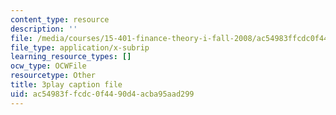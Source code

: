 ```yaml
---
content_type: resource
description: ''
file: /media/courses/15-401-finance-theory-i-fall-2008/ac54983ffcdc0f4490d4acba95aad299_P03PfYgNjmw.srt
file_type: application/x-subrip
learning_resource_types: []
ocw_type: OCWFile
resourcetype: Other
title: 3play caption file
uid: ac54983f-fcdc-0f44-90d4-acba95aad299
---
```

